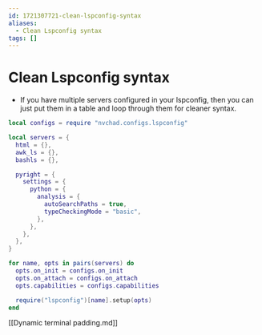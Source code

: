 ```yaml
---
id: 1721307721-clean-lspconfig-syntax
aliases:
  - Clean Lspconfig syntax
tags: []
---
```


# Clean Lspconfig syntax

- If you have multiple servers configured in your lspconfig, then you can just
put them in a table and loop through them for cleaner syntax.

```lua
local configs = require "nvchad.configs.lspconfig"

local servers = {
  html = {},
  awk_ls = {},
  bashls = {},

  pyright = {
    settings = {
      python = {
        analysis = {
          autoSearchPaths = true,
          typeCheckingMode = "basic",
        },
      },
    },
  },
}

for name, opts in pairs(servers) do
  opts.on_init = configs.on_init
  opts.on_attach = configs.on_attach
  opts.capabilities = configs.capabilities

  require("lspconfig")[name].setup(opts)
end
```

[[Dynamic terminal padding.md]]
